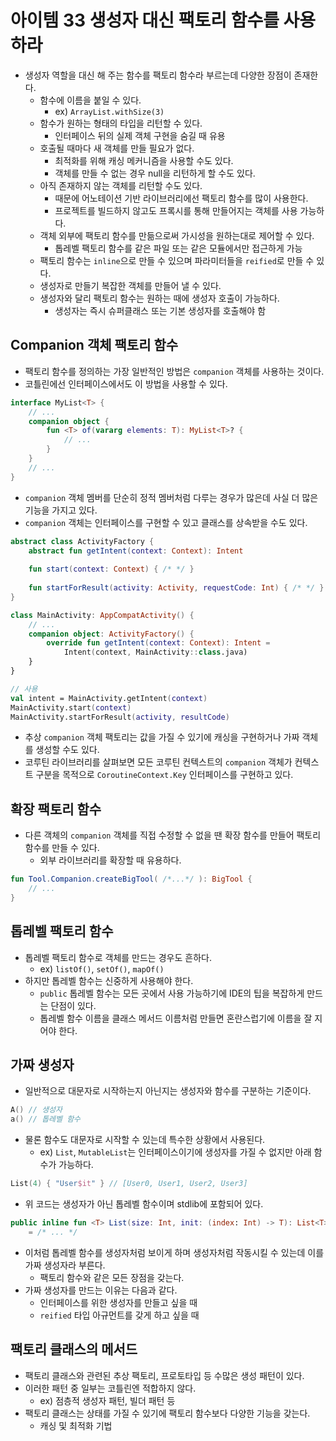 # 아이템 33 생성자 대신 팩토리 함수를 사용하라
- 생성자 역할을 대신 해 주는 함수를 팩토리 함수라 부르는데 다양한 장점이 존재한다.
    - 함수에 이름을 붙일 수 있다.
        - ex) `ArrayList.withSize(3)`
    - 함수가 원하는 형태의 타입을 리턴할 수 있다.
        - 인터페이스 뒤의 실제 객체 구현을 숨길 때 유용
    - 호출될 때마다 새 객체를 만들 필요가 없다.
        - 최적화를 위해 캐싱 메커니즘을 사용할 수도 있다.
        - 객체를 만들 수 없는 경우 null을 리턴하게 할 수도 있다.
    - 아직 존재하지 않는 객체를 리턴할 수도 있다.
        - 때문에 어노테이션 기반 라이브러리에선 팩토리 함수를 많이 사용한다.
        - 프로젝트를 빌드하지 않고도 프록시를 통해 만들어지는 객체를 사용 가능하다.
    - 객체 외부에 팩토리 함수를 만듦으로써 가시성을 원하는대로 제어할 수 있다.
        - 톱레벨 팩토리 함수를 같은 파일 또는 같은 모듈에서만 접근하게 가능
    - 팩토리 함수는 `inline`으로 만들 수 있으며 파라미터들을 `reified`로 만들 수 있다.
    - 생성자로 만들기 복잡한 객체를 만들어 낼 수 있다.
    - 생성자와 달리 팩토리 함수는 원하는 때에 생성자 호출이 가능하다.
        - 생성자는 즉시 슈퍼클래스 또는 기본 생성자를 호출해야 함

## Companion 객체 팩토리 함수

- 팩토리 함수를 정의하는 가장 일반적인 방법은 `companion` 객체를 사용하는 것이다.
- 코틀린에선 인터페이스에서도 이 방법을 사용할 수 있다.

```kotlin
interface MyList<T> {
	// ...
	companion object {
		fun <T> of(vararg elements: T): MyList<T>? {
			// ...
		}
	}
	// ...
}
```

- `companion` 객체 멤버를 단순히 정적 멤버처럼 다루는 경우가 많은데 사실 더 많은 기능을 가지고 있다.
- `companion` 객체는 인터페이스를 구현할 수 있고 클래스를 상속받을 수도 있다.

```kotlin
abstract class ActivityFactory {
	abstract fun getIntent(context: Context): Intent
	
	fun start(context: Context) { /* */ }
	
	fun startForResult(activity: Activity, requestCode: Int) { /* */ }
}

class MainActivity: AppCompatActivity() {
	// ...
	companion object: ActivityFactory() {
		override fun getIntent(context: Context): Intent = 
			Intent(context, MainActivity::class.java)
	}
}

// 사용
val intent = MainActivity.getIntent(context)
MainActivity.start(context)
MainActivity.startForResult(activity, resultCode)
```

- 추상 `companion` 객체 팩토리는 값을 가질 수 있기에 캐싱을 구현하거나 가짜 객체를 생성할 수도 있다.
- 코루틴 라이브러리를 살펴보면 모든 코루틴 컨텍스트의 `companion` 객체가 컨텍스트 구분을 목적으로 `CoroutineContext.Key` 인터페이스를 구현하고 있다.

## 확장 팩토리 함수

- 다른 객체의 `companion` 객체를 직접 수정할 수 없을 땐 확장 함수를 만들어 팩토리 함수를 만들 수 있다.
    - 외부 라이브러리를 확장할 때 유용하다.

```kotlin
fun Tool.Companion.createBigTool( /*...*/ ): BigTool {
	// ...
}
```

## 톱레벨 팩토리 함수

- 톱레벨 팩토리 함수로 객체를 만드는 경우도 흔하다.
    - ex) `listOf()`, `setOf()`, `mapOf()`
- 하지만 톱레벨 함수는 신중하게 사용해야 한다.
    - `public` 톱레벨 함수는 모든 곳에서 사용 가능하기에 IDE의 팁을 복잡하게 만드는 단점이 있다.
    - 톱레벨 함수 이름을 클래스 메서드 이름처럼 만들면 혼란스럽기에 이름을 잘 지어야 한다.

## 가짜 생성자

- 일반적으로 대문자로 시작하는지 아닌지는 생성자와 함수를 구분하는 기준이다.

```kotlin
A() // 생성자
a() // 톱레벨 함수
```

- 물론 함수도 대문자로 시작할 수 있는데 특수한 상황에서 사용된다.
    - ex) `List`, `MutableList`는 인터페이스이기에 생성자를 가질 수 없지만 아래 함수가 가능하다.

```kotlin
List(4) { "User$it" } // [User0, User1, User2, User3]
```

- 위 코드는 생성자가 아닌 톱레벨 함수이며 stdlib에 포함되어 있다.

```kotlin
public inline fun <T> List(size: Int, init: (index: Int) -> T): List<T> 
	= /* ... */
```

- 이처럼 톱레벨 함수를 생성자처럼 보이게 하며 생성자처럼 작동시킬 수 있는데 이를 가짜 생성자라 부른다.
    - 팩토리 함수와 같은 모든 장점을 갖는다.
- 가짜 생성자를 만드는 이유는 다음과 같다.
    - 인터페이스를 위한 생성자를 만들고 싶을 때
    - `reified` 타입 아규먼트를 갖게 하고 싶을 때

## 팩토리 클래스의 메서드

- 팩토리 클래스와 관련된 추상 팩토리, 프로토타입 등 수많은 생성 패턴이 있다.
- 이러한 패턴 중 일부는 코틀린엔 적합하지 않다.
    - ex) 점층적 생성자 패턴, 빌더 패턴 등
- 팩토리 클래스는 상태를 가질 수 있기에 팩토리 함수보다 다양한 기능을 갖는다.
    - 캐싱 및 최적화 기법
